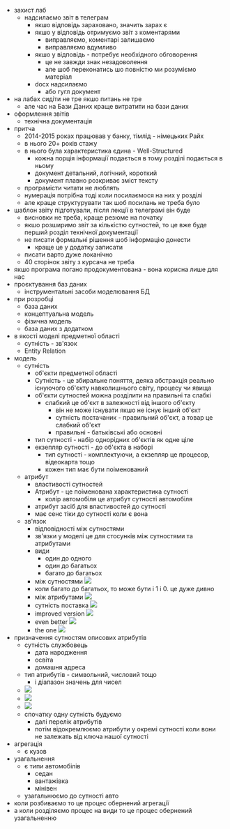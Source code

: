- захист лаб
	- надсилаємо звіт в телеграм
		- якшо відповідь зараховано, значить зарах є
		- якшо у відповідь отримуємо звіт з коментарями
			- виправляємо, коментарі залишаємо
			- виправляємо вдумливо
		- якшо у відповідь - потребує необхідного обговорення
			- це не завжди знак незадоволення
			- але шоб переконатись шо повністю ми розуміємо матеріал
		- docx надсилаємо
			- або гугл документ
- на лабах сидіти не тре якшо питань не тре
	- але час на Бази Даних краще витратити на бази даних
- оформлення звітів
	- технічна документація
- притча
	- 2014-2015 роках працював у банку, тімлід - німецьких Райх
	- в нього 20+ років стажу
	- в нього була характеристика єдина - Well-Structured
		- кожна порція інформації подається в тому розділі подається в ньому
		- документ детальний, логічний, короткий
		- документ плавно розкриває зміст тексту
	- програмісти читати не люблять
	- нумерація потрібна тоді коли посилаємося на них у розділі
	- але краще структурувати так шоб посилань не треба було
- шаблон звіту підготували, після лекції в телеграмі він буде
	- висновки не треба, краще резюме на початку
	- якшо розширимо звіт за кількістю сутностей, то це вже буде перший розділ технічної документації
	- не писати формальні рішення шоб інформацію донести
		- краще це у додатку записати
	- писати варто дуже локанічно
	- 40 сторінок звіту з курсача не треба
- якшо програма погано продокументована - вона корисна лише для нас
- проєктування баз даних
	- інструментальні засоби моделювання БД
- при розробці 
	- база даних
	- концептуальна модель
	- фізична модель
	- база даних з додатком
- в якості моделі предметної області
	- сутність - зв'язок
	- Entity Relation
- модель
	- сутність
		- об'єкти предметної області
		- Сутність - це збиральне поняття, деяка абстракція реально існуючого об'єкту навколишнього світу, процесу чи явища
		- об'єкти сутностей можна розділити на правильні та слабкі
			- слабкий це об'єкт в залежності від іншого об'єкту
				- він не може існувати якшо не існує інший об'єкт
				- сутність постачаник - правильний об'єкт, а товар це слабкий об'єкт
				- правильні - батьківські або основні
		- тип сутності - набір однорідних об'єктів як одне ціле 
		- екзепляр сутності - до об'єкта в наборі
			- тип сутності - комплектуючи, а екзепляр це процесор, відеокарта тощо
			- кожен тип має бути поіменований
	- атрибут
		- властивості сутностей
		- Атрибут - це поіменована характеристика сутності
			- колір автомобіля це атрибут сутності автомобіля
		- атрибут засіб для властивостей до сутності
		- має сенс тіки до сутності коли є вона
	- зв'язок
		- відповідності між сутностями
		- зв'язки у моделі це для стосунків між сутностями та атрибутами
		- види
			- один до одного
			- один до багатьох
			- багато до багатьох
		- між сутностями ![](https://i.imgur.com/XkKKfhU.png)
		- коли багато до багатьох, то може бути і 1 і 0. це дуже дивно
		- між атрибутами ![](https://i.imgur.com/Ad5uE08.png)
		- сутність поставка ![](https://i.imgur.com/bjFx37c.png)
		- improved version ![](https://i.imgur.com/JW5TJEj.png)
		- even better ![](https://i.imgur.com/7fpFQVo.png)
		- the one ![](https://i.imgur.com/KxcwsYp.png)
- призначення сутностям описових атрибутів
	- сутність службовець
		- дата народження
		- освіта
		- домашня адреса
	- тип атрибутів - символьний, числовий тощо
		- і діапазон значень для чисел
	- ![](https://i.imgur.com/t9WAcKF.png)
	- ![](https://i.imgur.com/Jp2HoDG.png)
	- ![](https://i.imgur.com/JYE7t3u.png)
	- спочатку одну сутність будуємо
		- далі перелік атрибутів
		- потім відокремлюємо атрибути у окремі сутності коли вони не залежать від ключа нашої сутності
- агрегація
	- є кузов
- узагальнення
	- є типи автомобілів
		- седан
		- вантажівка
		- мінівен
	- узагальнюємо до сутності авто
- коли розбиваємо то це процес обернений агрегації
- а коли розділяємо процес на види то це процес обернений узагальненню